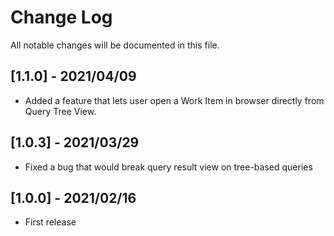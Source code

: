 # Change Log
All notable changes will be documented in this file.

## [1.1.0] - 2021/04/09
- Added a feature that lets user open a Work Item in browser directly from Query Tree View.

## [1.0.3] - 2021/03/29
- Fixed a bug that would break query result view on tree-based queries

## [1.0.0] - 2021/02/16
- First release